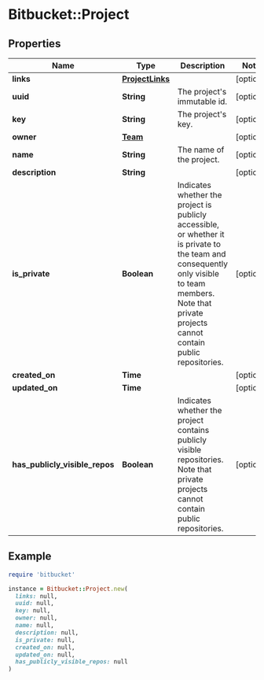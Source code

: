 # Bitbucket::Project

## Properties

| Name | Type | Description | Notes |
| ---- | ---- | ----------- | ----- |
| **links** | [**ProjectLinks**](ProjectLinks.md) |  | [optional] |
| **uuid** | **String** | The project&#39;s immutable id. | [optional] |
| **key** | **String** | The project&#39;s key. | [optional] |
| **owner** | [**Team**](Team.md) |  | [optional] |
| **name** | **String** | The name of the project. | [optional] |
| **description** | **String** |  | [optional] |
| **is_private** | **Boolean** |  Indicates whether the project is publicly accessible, or whether it is private to the team and consequently only visible to team members. Note that private projects cannot contain public repositories. | [optional] |
| **created_on** | **Time** |  | [optional] |
| **updated_on** | **Time** |  | [optional] |
| **has_publicly_visible_repos** | **Boolean** |  Indicates whether the project contains publicly visible repositories. Note that private projects cannot contain public repositories. | [optional] |

## Example

```ruby
require 'bitbucket'

instance = Bitbucket::Project.new(
  links: null,
  uuid: null,
  key: null,
  owner: null,
  name: null,
  description: null,
  is_private: null,
  created_on: null,
  updated_on: null,
  has_publicly_visible_repos: null
)
```

